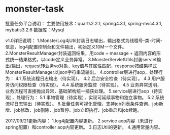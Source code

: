 # monster-task
批量任务平台说明：
主要使用技术：quarts2.2.1, spring4.3.1, spring-mvc4.3.1, mybatis3.2.6
数据库：Mysql

v1.0详细说明：
1.MonsterLog4jUtil封装日志输出，输出格式为线程号-类-时间-信息，log4j配置控制台和文件输出，初始定义10M一个文件。
2.MonsterResultManager封装返回结果，用code + message + 返回内容的形式统一结果格式，以code定义业务异常。
3.MonsterServletUtils封装servlet输出/输出，request转业务vo对象，key值与其属性匹配，response按结果样式MonsterResultManager以json字符串流输出。
4.controller层进行aop，处理行为：
    4.1 系统流程日志输出（待实现）。
    4.2 后台安全检查（待实现）。
    4.3 用户服务访问权限检查（待实现）。
    4.4 系统服务监控（待实现）。
    4.5 业务异常透明，业务流程可直接抛出异常，基础架构统一捕获处理。
5.service层进行aop（待实现），处理行为：
    5.1 事物管理（待实现），实现可延续事物和独立事物。
    5.2 系统流程日志输出（待实现）。
6.批量任务可视化管理，支持job列表条件查询、job新增、job修改、job删除、job暂停、job立即执行、job重启和job续跑。

2017/09/21更新内容：
1.log4j配置内容更新。
2.service aop内容（未进行spring配置）和controller aop内容更新。
3.日志Util的更新。
4.通用常量内容。